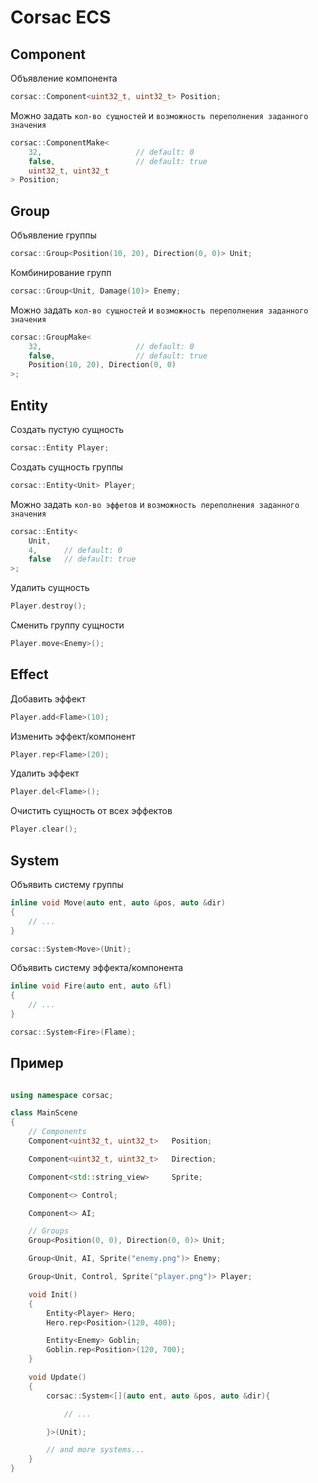 # Corsac ECS

## Component

Объявление компонента

```c++
corsac::Component<uint32_t, uint32_t> Position;
```

Можно задать `кол-во сущностей` и `возможность переполнения заданного значения`

```c++
corsac::ComponentMake<
    32,                     // default: 0
    false,                  // default: true
    uint32_t, uint32_t
> Position;
```

## Group

Объявление группы

```c++
corsac::Group<Position(10, 20), Direction(0, 0)> Unit;
```

Комбинирование групп

```c++
corsac::Group<Unit, Damage(10)> Enemy;
```

Можно задать `кол-во сущностей` и `возможность переполнения заданного значения`

```c++
corsac::GroupMake<
    32,                     // default: 0
    false,                  // default: true
    Position(10, 20), Direction(0, 0)
>;
```

## Entity

Создать пустую сущность

```c++
corsac::Entity Player;
```

Создать сущность группы

```c++
corsac::Entity<Unit> Player;
```

Можно задать `кол-во эффетов` и `возможность переполнения заданного значения`

```c++
corsac::Entity<
    Unit,
    4,      // default: 0
    false   // default: true
>;
```

Удалить сущность

```c++
Player.destroy();
```

Сменить группу сущности

```c++
Player.move<Enemy>();
```

## Effect

Добавить эффект

```c++
Player.add<Flame>(10);
```

Изменить эффект/компонент

```c++
Player.rep<Flame>(20);
```

Удалить эффект

```c++
Player.del<Flame>();
```

Очистить сущность от всех эффектов

```c++
Player.clear();
```

## System

Объявить систему группы

```c++
inline void Move(auto ent, auto &pos, auto &dir)
{
    // ...
}
```

```c++
corsac::System<Move>(Unit);
```

Объявить систему эффекта/компонента

```c++
inline void Fire(auto ent, auto &fl)
{
    // ...
}
```

```c++
corsac::System<Fire>(Flame);
```
## Пример

```c++

using namespace corsac;

class MainScene
{
    // Components
    Component<uint32_t, uint32_t>   Position;

    Component<uint32_t, uint32_t>   Direction;

    Component<std::string_view>     Sprite;

    Component<> Control;

    Component<> AI;

    // Groups
    Group<Position(0, 0), Direction(0, 0)> Unit;

    Group<Unit, AI, Sprite("enemy.png")> Enemy;

    Group<Unit, Control, Sprite("player.png")> Player;

    void Init()
    {
        Entity<Player> Hero;
        Hero.rep<Position>(120, 400);

        Entity<Enemy> Goblin;
        Goblin.rep<Position>(120, 700);
    }

    void Update()
    {
        corsac::System<[](auto ent, auto &pos, auto &dir){

            // ...

        }>(Unit);

        // and more systems...
    }
}


```